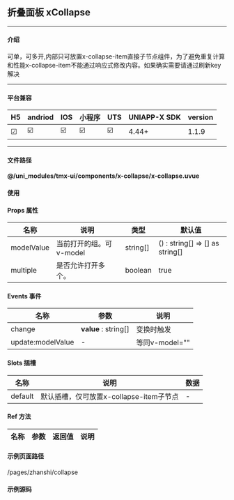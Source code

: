 
## 折叠面板 xCollapse

***

#### 介绍

可单，可多开,内部只可放置x-collapse-item直接子节点组件，为了避免重复计算和性能x-collapse-item不能通过响应式修改内容。如果确实需要请通过刷新key解决

***

#### 平台兼容

| H5 | andriod | IOS | 小程序 | UTS | UNIAPP-X SDK | version |
| --- | --- | --- | --- | --- | --- | --- |
| ☑ | ☑️ | ☑️ | ☑️ | ☑️ | 4.44+ | 1.1.9 |

***

#### 文件路径

**@/uni_modules/tmx-ui/components/x-collapse/x-collapse.uvue**

#### 使用

<x-collapse></x-collapse>

#### Props 属性

| 名称 | 说明 | 类型 | 默认值 |
| ------ | ---- | ---- | ---- |
| modelValue | 当前打开的组。可v-model | string[] | () : string[] => [] as string[] |
| multiple | 是否允许打开多个。 | boolean | true |



#### Events 事件

| 名称 | 参数 | 说明 |
| ------ | ---- | ---- |
| change | **value** : string[] | 变换时触发 |
| update:modelValue | - | 等同v-model="" |


#### Slots 插槽

| 名称 | 说明 | 数据 |
| ------ | ---- | ---- |
| default | 默认插槽，仅可放置x-collapse-item子节点 | - |


#### Ref 方法

| 名称 | 参数 | 返回值 | 说明 |
| ------ | ---- | ---- | ---- |


#### 示例页面路径

/pages/zhanshi/collapse

#### 示例源码

<template>
	<!-- #ifdef APP -->
	<scroll-view style="flex:1">
	<!-- #endif -->
	<!-- #ifdef MP-WEIXIN -->
	<page-meta :page-style="`background-color:${xThemeConfigBgColor}`">
		<navigation-bar :background-color="xThemeConfigNavBgColor" :front-color="xThemeConfigNavFontColor"></navigation-bar>
	</page-meta>
	<!-- #endif -->
		<x-sheet>
			<x-text font-size="18" class=" text-weight-b mb-8">折叠面板 Collapse</x-text>
			<x-text color="#999999" >允许单开，和多开。</x-text>
		</x-sheet>
		<x-sheet :padding="['0']">
			<x-collapse>
				<x-collapse-item left-icon="settings-line" name="1" title="系统设置">
					<x-text class="line-10">
						在贴牌代工这一业务方面，据阿宽食品官网显示，其公司旗下拥有全资及绝对控股的五大生产基地，分别是：成都龙泉驿工厂、北京顺义工厂、杭州富阳工厂、四川宜宾工厂、四川德阳工厂。
						根据光大证券研究所数据，2018年-2021年，阿宽销售额复合增长率在行业前十厂商中排名第1，2021年的方便面销售额已位居内资品牌前3。
					</x-text>
					<view class="flex-1">
						<x-image width="100%"
							src="https://store.tmui.design/api_v2/public/random_picture?random=993"></x-image>
					</view>
				</x-collapse-item>
				<x-collapse-item :showBottomLine="false" left-icon="question-line" name="2" title="交易帮助信息提示交易帮助信息提示交易交易帮助信息提示帮助信息提示交易帮助信息提示">
					<x-text class="line-10">
						在贴牌代工这一业务方面，据阿宽食品官网显示，其公司旗下拥有全资及绝对控股的五大生产基地，分别是：成都龙泉驿工厂、北京顺义工厂、杭州富阳工厂、四川宜宾工厂、四川德阳工厂。
						根据光大证券研究所数据，2018年-2021年，阿宽销售额复合增长率在行业前十厂商中排名第1，2021年的方便面销售额已位居内资品牌前3。
					</x-text>
				</x-collapse-item>
			</x-collapse>
		</x-sheet>

		<x-sheet>
			<x-text font-size="18" class=" text-weight-b ">只能展开一个</x-text>
		</x-sheet>
		
		<x-sheet :padding="['0']">
			<x-collapse :multiple="false" >
				<x-collapse-item left-icon="rocket-2-fill" name="3" title="如何提高低成本的效率">
					<x-text class="line-10">
						在贴牌代工这一业务方面，据阿宽食品官网显示，其公司旗下拥有全资及绝对控股的五大生产基地，分别是：成都龙泉驿工厂、北京顺义工厂、杭州富阳工厂、四川宜宾工厂、四川德阳工厂。
						根据光大证券研究所数据，2018年-2021年，阿宽销售额复合增长率在行业前十厂商中排名第1，2021年的方便面销售额已位居内资品牌前3。
					</x-text>
				</x-collapse-item>
				<x-collapse-item left-icon="police-car-fill" name="1" title="如何使用本UI组件库,会很难吗？">
					<x-text class="line-10">
						在贴牌代工这一业务方面，据阿宽食品官网显示，其公司旗下拥有全资及绝对控股的五大生产基地，分别是：成都龙泉驿工厂、北京顺义工厂、杭州富阳工厂、四川宜宾工厂、四川德阳工厂。
						根据光大证券研究所数据，2018年-2021年，阿宽销售额复合增长率在行业前十厂商中排名第1，2021年的方便面销售额已位居内资品牌前3。

					</x-text>
					<view class="flex-1">
						<x-image width="100%"
							src="https://store.tmui.design/api_v2/public/random_picture?random=993"></x-image>
					</view>
				</x-collapse-item>
				<x-collapse-item :disabled="true" left-icon="police-car-fill" name="6" title="如何使用本UI组件库,会很难吗？">
					<x-text class="line-10">
						在贴牌代工这一业务方面，据阿宽食品官网显示，其公司旗下拥有全资及绝对控股的五大生产基地，分别是：成都龙泉驿工厂、北京顺义工厂、杭州富阳工厂、四川宜宾工厂、四川德阳工厂。
						根据光大证券研究所数据，2018年-2021年，阿宽销售额复合增长率在行业前十厂商中排名第1，2021年的方便面销售额已位居内资品牌前3。
					</x-text>
				
				</x-collapse-item>
				<x-collapse-item :showBottomLine="false" left-icon="rocket-2-fill" name="2" title="如何提高低成本的效率">
					<x-text class="line-10">

						在贴牌代工这一业务方面，据阿宽食品官网显示，其公司旗下拥有全资及绝对控股的五大生产基地，分别是：成都龙泉驿工厂、北京顺义工厂、杭州富阳工厂、四川宜宾工厂、四川德阳工厂。
						根据光大证券研究所数据，2018年-2021年，阿宽销售额复合增长率在行业前十厂商中排名第1，2021年的方便面销售额已位居内资品牌前3。
					</x-text>
				</x-collapse-item>
			</x-collapse>
		</x-sheet>
	<!-- #ifdef APP -->
	</scroll-view>
	<!-- #endif -->
</template>

<script>
	export default {
		data() {
			return {
 			};
		},
		onLoad() {
			
		}
	}
</script>

<style lang="scss">

</style>
		
